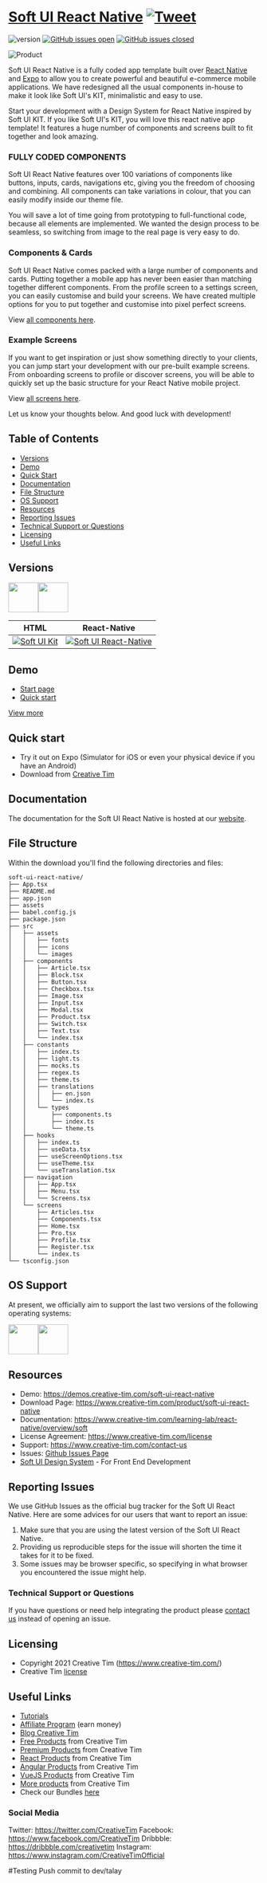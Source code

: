 # [Soft UI React Native](https://demos.creative-tim.com/soft-ui-react-native/index.html) [![Tweet](https://img.shields.io/twitter/url/http/shields.io.svg?style=social&logo=twitter)](https://twitter.com/home?status=soft-ui%20React%20Native,%20a%20cool%20NowUI%20React%20Native%20App%20Template%20%E2%9D%A4%EF%B8%8F%20https%3A//bit.ly/2KAj86H%20%23reactnative%20%23NowUI%20%23designsystem%20%23developers%20via%20%40CreativeTim)


 ![version](https://img.shields.io/badge/version-1.0.1-blue.svg)  [![GitHub issues open](https://img.shields.io/github/issues/creativetimofficial/ct-soft-ui-react-native.svg?style=flat)](https://github.com/creativetimofficial/ct-soft-ui-react-native/issues?q=is%3Aopen+is%3Aissue) [![GitHub issues closed](https://img.shields.io/github/issues-closed-raw/creativetimofficial/ct-soft-ui-react-native.svg?maxAge=2592000)](https://github.com/creativetimofficial/ct-soft-ui-react-native/issues?q=is%3Aissue+is%3Aclosed)


![Product](https://s3.amazonaws.com/creativetim_bucket/products/490/original/opt_soft_ui_react_native_thumbnail.jpg)

Soft UI React Native is a fully coded app template built over [React Native](https://facebook.github.io/react-native/?ref=creativetim) and [Expo](https://expo.io/?ref=creativetim) to allow you to create powerful and beautiful e-commerce mobile applications. We have redesigned all the usual components in-house to make it look like Soft UI's KIT, minimalistic and easy to use.

Start your development with a Design System for React Native inspired by Soft UI KIT. If you like Soft UI's KIT, you will love this react native app template! It features a huge number of components and screens built to fit together and look amazing.

### FULLY CODED COMPONENTS

Soft UI React Native features over 100 variations of components like buttons, inputs, cards, navigations etc, giving you the freedom of choosing and combining. All components can take variations in colour, that you can easily modify inside our theme file.

You will save a lot of time going from prototyping to full-functional code, because all elements are implemented. We wanted the design process to be seamless, so switching from image to the real page is very easy to do.

### Components & Cards
Soft UI React Native comes packed with a large number of components and cards. Putting together a mobile app has never been easier than matching together different components. From the profile screen to a settings screen, you can easily customise and build your screens. We have created multiple options for you to put together and customise into pixel perfect screens.

View [all components here](https://demos.creative-tim.com/soft-ui-react-native/).

### Example Screens
If you want to get inspiration or just show something directly to your clients, you can jump start your development with our pre-built example screens. From onboarding screens to profile or discover screens, you will be able to quickly set up the basic structure for your React Native mobile project.

View [all screens here](https://demos.creative-tim.com/soft-ui-react-native/#screens).


Let us know your thoughts below. And good luck with development!


## Table of Contents

* [Versions](#versions)
* [Demo](#demo)
* [Quick Start](#quick-start)
* [Documentation](#documentation)
* [File Structure](#file-structure)
* [OS Support](#os-support)
* [Resources](#resources)
* [Reporting Issues](#reporting-issues)
* [Technical Support or Questions](#technical-support-or-questions)
* [Licensing](#licensing)
* [Useful Links](#useful-links)

## Versions

[<img src="https://github.com/creativetimofficial/public-assets/blob/master/logos/html-logo.jpg?raw=true" width="60" height="60" />](https://www.creative-tim.com/product/soft-ui-kit-pro)[<img src="https://github.com/creativetimofficial/public-assets/blob/master/logos/react-native-logo.jpg?raw=true" width="60" height="60" />](https://www.creative-tim.com/product/soft-ui-react-native)

| HTML | React-Native  |
| --- | --- |
| [![Soft UI Kit](https://s3.amazonaws.com/creativetim_bucket/products/448/original/opt_sds_free_thumbnail.jpg?1614876201)](https://www.creative-tim.com/product/soft-ui-design-system)  | [![Soft UI React-Native](https://s3.amazonaws.com/creativetim_bucket/products/490/original/opt_soft_ui_react_native_thumbnail.jpg?1625576346)](https://www.creative-tim.com/product/soft-ui-react-native) |

## Demo
- [Start page](https://demos.creative-tim.com/soft-ui-react-native)
- [Quick start](https://www.creative-tim.com/learning-lab/react-native/quick-start/soft)

[View more](https://demos.creative-tim.com/soft-ui-react-native)

## Quick start
- Try it out on Expo (Simulator for iOS or even your physical device if you have an Android)
- Download from [Creative Tim](https://www.creative-tim.com/product/soft-ui-react-native)


## Documentation
The documentation for the Soft UI React Native is hosted at our [website](https://www.creative-tim.com/learning-lab/react-native/overview/soft).


## File Structure
Within the download you'll find the following directories and files:

```
soft-ui-react-native/
├── App.tsx
├── README.md
├── app.json
├── assets
├── babel.config.js
├── package.json
├── src
│   ├── assets
│   │   ├── fonts
│   │   ├── icons
│   │   └── images
│   ├── components
│   │   ├── Article.tsx
│   │   ├── Block.tsx
│   │   ├── Button.tsx
│   │   ├── Checkbox.tsx
│   │   ├── Image.tsx
│   │   ├── Input.tsx
│   │   ├── Modal.tsx
│   │   ├── Product.tsx
│   │   ├── Switch.tsx
│   │   ├── Text.tsx
│   │   └── index.tsx
│   ├── constants
│   │   ├── index.ts
│   │   ├── light.ts
│   │   ├── mocks.ts
│   │   ├── regex.ts
│   │   ├── theme.ts
│   │   ├── translations
│   │   │   ├── en.json
│   │   │   └── index.ts
│   │   └── types
│   │       ├── components.ts
│   │       ├── index.ts
│   │       └── theme.ts
│   ├── hooks
│   │   ├── index.ts
│   │   ├── useData.tsx
│   │   ├── useScreenOptions.tsx
│   │   ├── useTheme.tsx
│   │   └── useTranslation.tsx
│   ├── navigation
│   │   ├── App.tsx
│   │   ├── Menu.tsx
│   │   └── Screens.tsx
│   └── screens
│       ├── Articles.tsx
│       ├── Components.tsx
│       ├── Home.tsx
│       ├── Pro.tsx
│       ├── Profile.tsx
│       ├── Register.tsx
│       └── index.ts
└── tsconfig.json
```


## OS Support

At present, we officially aim to support the last two versions of the following operating systems:

[<img src="https://raw.githubusercontent.com/creativetimofficial/ct-material-kit-pro-react-native/master/assets/android-logo.png" width="60" height="60" />](https://www.creative-tim.com/product/soft-ui-react-native)[<img src="https://raw.githubusercontent.com/creativetimofficial/ct-material-kit-pro-react-native/master/assets/apple-logo.png" width="60" height="60" />](https://www.creative-tim.com/product/soft-ui-react-native)

## Resources
- Demo: <https://demos.creative-tim.com/soft-ui-react-native>
- Download Page: <https://www.creative-tim.com/product/soft-ui-react-native>
- Documentation: <https://www.creative-tim.com/learning-lab/react-native/overview/soft>
- License Agreement: <https://www.creative-tim.com/license>
- Support: <https://www.creative-tim.com/contact-us>
- Issues: [Github Issues Page](https://github.com/creativetimofficial/ct-soft-ui-react-native/issues)
- [Soft UI Design System](https://www.creative-tim.com/product/soft-ui-design-system?ref=soft-uiprn-readme) - For Front End Development

## Reporting Issues

We use GitHub Issues as the official bug tracker for the Soft UI React Native. Here are some advices for our users that want to report an issue:

1. Make sure that you are using the latest version of the Soft UI React Native.
2. Providing us reproducible steps for the issue will shorten the time it takes for it to be fixed.
3. Some issues may be browser specific, so specifying in what browser you encountered the issue might help.


### Technical Support or Questions

If you have questions or need help integrating the product please [contact us](https://www.creative-tim.com/contact-us) instead of opening an issue.


## Licensing

- Copyright 2021 Creative Tim (https://www.creative-tim.com/)
- Creative Tim [license](https://www.creative-tim.com/license)

## Useful Links

- [Tutorials](https://www.youtube.com/channel/UCVyTG4sCw-rOvB9oHkzZD1w)
- [Affiliate Program](https://www.creative-tim.com/affiliates/new) (earn money)
- [Blog Creative Tim](http://blog.creative-tim.com/)
- [Free Products](https://www.creative-tim.com/bootstrap-themes/free) from Creative Tim
- [Premium Products](https://www.creative-tim.com/bootstrap-themes/premium) from Creative Tim
- [React Products](https://www.creative-tim.com/bootstrap-themes/react-themes) from Creative Tim
- [Angular Products](https://www.creative-tim.com/bootstrap-themes/angular-themes) from Creative Tim
- [VueJS Products](https://www.creative-tim.com/bootstrap-themes/vuejs-themes) from Creative Tim
- [More products](https://www.creative-tim.com/bootstrap-themes) from Creative Tim
- Check our Bundles [here](https://www.creative-tim.com/bundles?ref=soft-ui-github-readme)


### Social Media
Twitter: <https://twitter.com/CreativeTim>
Facebook: <https://www.facebook.com/CreativeTim>
Dribbble: <https://dribbble.com/creativetim>
Instagram: <https://www.instagram.com/CreativeTimOfficial>

#Testing Push commit to dev/talay